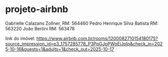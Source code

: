 # projeto-airbnb

Gabrielle Calazans Zollner, RM: 564460
Pedro Henrique Silva Batista RM: 563220
João Bertini RM: 563478

link do imóvel: https://www.airbnb.com.br/rooms/1200082710154180175?source_impression_id=p3_1757285778_P3PpGJpPWoEjJpIp&check_in=2025-10-16&guests=1&adults=1&check_out=2025-10-17
